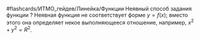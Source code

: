#flashcards/ИТМО_гейдев/Линейка/Функции
Неявный способ задания функции
?
Неявная функция не соответствует форме $y = f(x)$; вместо этого она определяет некое выполняющееся отношение, например, $x^2 + y^2 = R^2$.

